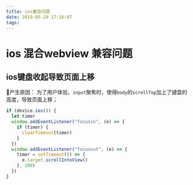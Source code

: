 ```yaml
---
title: ios兼容问题
date: 2019-05-29 17:16:07
tags:
---
```


# ios 混合webview 兼容问题

## ios键盘收起导致页面上移
产生原因： 为了用户体验，`input`聚焦时，使得`body`的`scrollTop`加上了键盘的高度，导致页面上移；

```js
if (device.ios()) {
  let timer
  window.addEventListener("focusin", (e) => {
    if (timer) {
      clearTimeout(timer)
    }
  })
  window.addEventListener("focusout", (e) => {
    timer = setTimeout(() => {
      e.target.scrollIntoView()
    }, 200)
  })
}
```